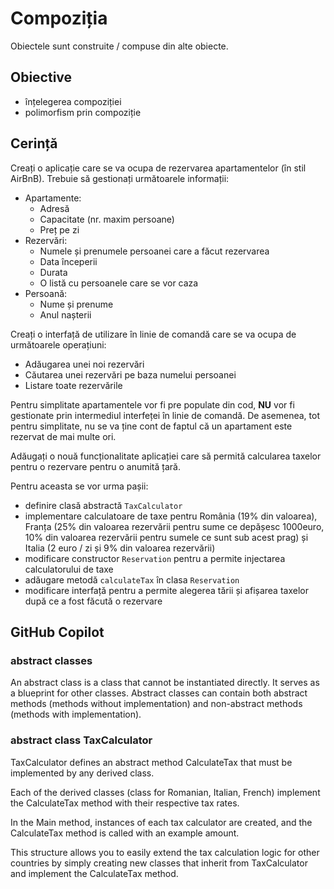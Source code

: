 # Compoziția

Obiectele sunt construite / compuse din alte obiecte.

## Obiective
* înțelegerea compoziției
* polimorfism prin compoziție

## Cerință

Creați o aplicație care se va ocupa de rezervarea apartamentelor (în stil AirBnB). 
Trebuie să gestionați următoarele informații: 
* Apartamente: 
    - Adresă
    - Capacitate (nr. maxim persoane) 
    - Preț pe zi 
* Rezervări: 
    - Numele și prenumele persoanei care a făcut rezervarea 
    - Data începerii 
    - Durata 
    - O listă cu persoanele care se vor caza
* Persoană: 
    - Nume și prenume 
    - Anul nașterii

Creați o interfață de utilizare în linie de comandă care se va ocupa de următoarele operațiuni: 

* Adăugarea unei noi rezervări 
* Căutarea unei rezervări pe baza numelui persoanei
* Listare toate rezervările 

Pentru simplitate apartamentele vor fi pre populate din cod, **NU** vor fi gestionate prin intermediul interfeței în linie de comandă. De asemenea, tot pentru simplitate, nu se va ține cont de faptul că un apartament este rezervat de mai multe ori.

Adăugați o nouă funcționalitate aplicației care să permită calcularea taxelor pentru o rezervare pentru o anumită țară.

Pentru aceasta se vor urma pașii:

* definire clasă abstractă `TaxCalculator`
* implementare calculatoare de taxe pentru România (19% din valoarea), Franța (25% din valoarea rezervării pentru sume ce depășesc 1000euro, 10% din valoarea rezervării pentru sumele ce sunt sub acest prag) și Italia (2 euro / zi și 9% din valoarea rezervării)
* modificare constructor `Reservation` pentru a permite injectarea calculatorului de taxe
* adăugare metodă `calculateTax` în clasa `Reservation`
* modificare interfață pentru a permite alegerea tării și afișarea taxelor după ce a fost făcută o rezervare

## GitHub Copilot

### abstract classes

An abstract class is a class that cannot be instantiated directly. It serves as a blueprint for other classes. Abstract classes can contain both abstract methods (methods without implementation) and non-abstract methods (methods with implementation).

### abstract class TaxCalculator

TaxCalculator defines an abstract method CalculateTax that must be implemented by any derived class.

Each of the derived classes (class for Romanian, Italian, French) implement the CalculateTax method with their respective tax rates.

In the Main method, instances of each tax calculator are created, and the CalculateTax method is called with an example amount.

This structure allows you to easily extend the tax calculation logic for other countries by simply creating new classes that inherit from TaxCalculator and implement the CalculateTax method.